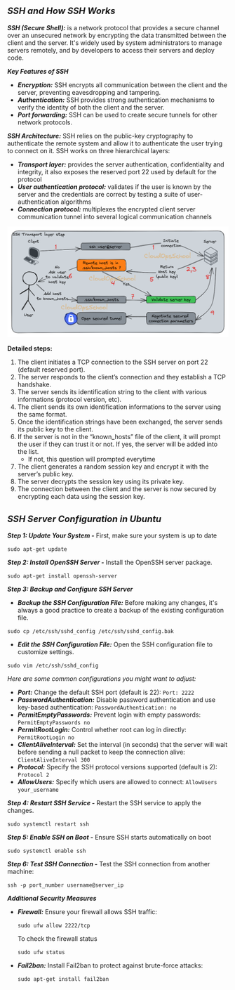 ## <span style="font-size: 20px;"><strong><em>SSH and How SSH Works</em></strong></span>
***SSH (Secure Shell):*** is a network protocol that provides a secure channel over an unsecured network by encrypting the data transmitted between the client and the server. It's widely used by system administrators to manage servers remotely, and by developers to access their servers and deploy code.

***Key Features of SSH***
- ***Encryption:*** SSH encrypts all communication between the client and the server, preventing eavesdropping and tampering.   
- ***Authentication:*** SSH provides strong authentication mechanisms to verify the identity of both the client and the server.   
- ***Port forwarding:*** SSH can be used to create secure tunnels for other network protocols.

***SSH Architecture:***
SSH relies on the public-key cryptography to authenticate the remote system and allow it to authenticate the user trying to connect on it. SSH works on three hierarchical layers:
- ***Transport layer:*** provides the server authentication, confidentiality and integrity, it also exposes the reserved port 22 used by default for the protocol
- ***User authentication protocol:*** validates if the user is known by the server and the credentials are correct by testing a suite of user-authentication algorithms
- ***Connection protocol:*** multiplexes the encrypted client server communication tunnel into several logical communication channels

![SSH Diagram](Image/SSHdiagram.png)

**Detailed steps:**

1. The client initiates a TCP connection to the SSH server on port 22 (default reserved port).
2. The server responds to the client’s connection and they establish a TCP handshake.
3. The server sends its identification string to the client with various informations (protocol version, etc).
4. The client sends its own identification informations to the server using the same format.
5. Once the identification strings have been exchanged, the server sends its public key to the client.
6. If the server is not in the “known_hosts” file of the client, it will prompt the user if they can trust it or not. If yes, the server will be added into the list.
   - If not, this question will prompted everytime
7. The client generates a random session key and encrypt it with the server’s public key.
8. The server decrypts the session key using its private key.
9. The connection between the client and the server is now secured by encrypting each data using the session key.

## <span style="font-size: 20px;"><strong><em>SSH Server Configuration in Ubuntu</em></strong></span>

***Step 1: Update Your System -***
First, make sure your system is up to date
```
sudo apt-get update
```
***Step 2: Install OpenSSH Server -***
Install the OpenSSH server package.
```
sudo apt-get install openssh-server
```

***Step 3: Backup and Configure SSH Server***
* ***Backup the SSH Configuration File:*** Before making any changes, it's always a good practice to create a backup of the existing configuration file.
```
sudo cp /etc/ssh/sshd_config /etc/ssh/sshd_config.bak
```
* ***Edit the SSH Configuration File:*** Open the SSH configuration file to customize settings.
```
sudo vim /etc/ssh/sshd_config
```
_Here are some common configurations you might want to adjust:_
  - ***Port:*** Change the default SSH port (default is 22): ``` Port: 2222 ```
  - ***PasswordAuthentication:*** Disable password authentication and use key-based authentication: ```PasswordAuthentication: no```
  - ***PermitEmptyPasswords:*** Prevent login with empty passwords: `PermitEmptyPasswords no`
  - ***PermitRootLogin:*** Control whether root can log in directly: `PermitRootLogin no`
  - ***ClientAliveInterval:*** Set the interval (in seconds) that the server will wait before sending a null packet to keep the connection alive: `ClientAliveInterval 300`
  - ***Protocol:*** Specify the SSH protocol versions supported (default is 2): `Protocol 2`
  - ***AllowUsers:*** Specify which users are allowed to connect: `AllowUsers your_username`


    
***Step 4: Restart SSH Service -***
Restart the SSH service to apply the changes.
```
sudo systemctl restart ssh
```
***Step 5: Enable SSH on Boot -***
Ensure SSH starts automatically on boot
```
sudo systemctl enable ssh
```

***Step 6: Test SSH Connection -***
Test the SSH connection from another machine:
```
ssh -p port_number username@server_ip
```

***Additional Security Measures***
- ***Firewall:*** Ensure your firewall allows SSH traffic:
  ```
  sudo ufw allow 2222/tcp
  ```
  To check the firewall status
  ```
  sudo ufw status
  ```
- ***Fail2ban:*** Install Fail2ban to protect against brute-force attacks:
  ```
  sudo apt-get install fail2ban
  ```












